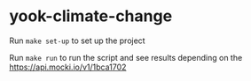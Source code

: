 # yook-climate-change

Run `make set-up` to set up the project

Run `make run` to run the script and see results depending on the https://api.mocki.io/v1/1bca1702